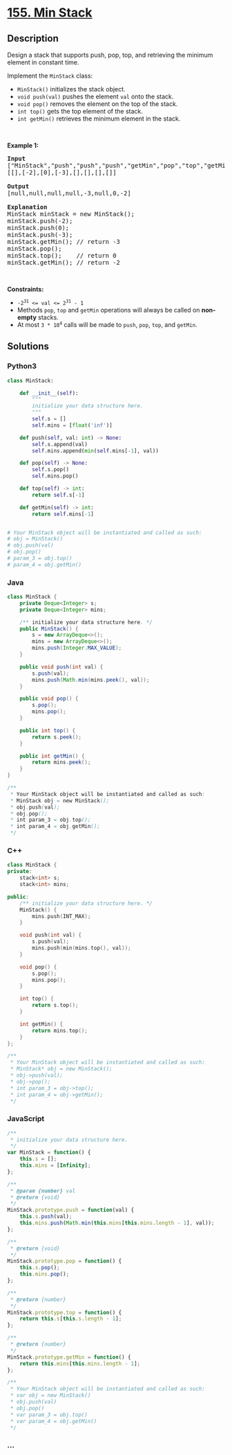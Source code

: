 # [155. Min Stack](https://leetcode.com/problems/min-stack)



## Description

<p>Design a stack that supports push, pop, top, and retrieving the minimum element in constant time.</p>

<p>Implement the <code>MinStack</code> class:</p>

<ul>
	<li><code>MinStack()</code> initializes the stack object.</li>
	<li><code>void push(val)</code> pushes the element <code>val</code> onto the stack.</li>
	<li><code>void pop()</code> removes the element on the top of the stack.</li>
	<li><code>int top()</code> gets the top element of the stack.</li>
	<li><code>int getMin()</code> retrieves the minimum element in the stack.</li>
</ul>

<p>&nbsp;</p>
<p><strong>Example 1:</strong></p>

<pre>
<strong>Input</strong>
[&quot;MinStack&quot;,&quot;push&quot;,&quot;push&quot;,&quot;push&quot;,&quot;getMin&quot;,&quot;pop&quot;,&quot;top&quot;,&quot;getMin&quot;]
[[],[-2],[0],[-3],[],[],[],[]]

<strong>Output</strong>
[null,null,null,null,-3,null,0,-2]

<strong>Explanation</strong>
MinStack minStack = new MinStack();
minStack.push(-2);
minStack.push(0);
minStack.push(-3);
minStack.getMin(); // return -3
minStack.pop();
minStack.top();    // return 0
minStack.getMin(); // return -2
</pre>

<p>&nbsp;</p>
<p><strong>Constraints:</strong></p>

<ul>
	<li><code>-2<sup>31</sup> &lt;= val &lt;= 2<sup>31</sup> - 1</code></li>
	<li>Methods <code>pop</code>, <code>top</code> and <code>getMin</code> operations will always be called on <strong>non-empty</strong> stacks.</li>
	<li>At most <code>3 * 10<sup>4</sup></code> calls will be made to <code>push</code>, <code>pop</code>, <code>top</code>, and <code>getMin</code>.</li>
</ul>

## Solutions

<!-- tabs:start -->

### **Python3**

```python
class MinStack:

    def __init__(self):
        """
        initialize your data structure here.
        """
        self.s = []
        self.mins = [float('inf')]

    def push(self, val: int) -> None:
        self.s.append(val)
        self.mins.append(min(self.mins[-1], val))

    def pop(self) -> None:
        self.s.pop()
        self.mins.pop()

    def top(self) -> int:
        return self.s[-1]

    def getMin(self) -> int:
        return self.mins[-1]


# Your MinStack object will be instantiated and called as such:
# obj = MinStack()
# obj.push(val)
# obj.pop()
# param_3 = obj.top()
# param_4 = obj.getMin()
```

### **Java**

```java
class MinStack {
    private Deque<Integer> s;
    private Deque<Integer> mins;

    /** initialize your data structure here. */
    public MinStack() {
        s = new ArrayDeque<>();
        mins = new ArrayDeque<>();
        mins.push(Integer.MAX_VALUE);
    }

    public void push(int val) {
        s.push(val);
        mins.push(Math.min(mins.peek(), val));
    }

    public void pop() {
        s.pop();
        mins.pop();
    }

    public int top() {
        return s.peek();
    }

    public int getMin() {
        return mins.peek();
    }
}

/**
 * Your MinStack object will be instantiated and called as such:
 * MinStack obj = new MinStack();
 * obj.push(val);
 * obj.pop();
 * int param_3 = obj.top();
 * int param_4 = obj.getMin();
 */
```

### **C++**

```cpp
class MinStack {
private:
    stack<int> s;
    stack<int> mins;

public:
    /** initialize your data structure here. */
    MinStack() {
        mins.push(INT_MAX);
    }

    void push(int val) {
        s.push(val);
        mins.push(min(mins.top(), val));
    }

    void pop() {
        s.pop();
        mins.pop();
    }

    int top() {
        return s.top();
    }

    int getMin() {
        return mins.top();
    }
};

/**
 * Your MinStack object will be instantiated and called as such:
 * MinStack* obj = new MinStack();
 * obj->push(val);
 * obj->pop();
 * int param_3 = obj->top();
 * int param_4 = obj->getMin();
 */
```

### **JavaScript**

```js
/**
 * initialize your data structure here.
 */
var MinStack = function() {
    this.s = [];
    this.mins = [Infinity];
};

/** 
 * @param {number} val
 * @return {void}
 */
MinStack.prototype.push = function(val) {
    this.s.push(val);
    this.mins.push(Math.min(this.mins[this.mins.length - 1], val));
};

/**
 * @return {void}
 */
MinStack.prototype.pop = function() {
    this.s.pop();
    this.mins.pop();
};

/**
 * @return {number}
 */
MinStack.prototype.top = function() {
    return this.s[this.s.length - 1];
};

/**
 * @return {number}
 */
MinStack.prototype.getMin = function() {
    return this.mins[this.mins.length - 1];
};

/**
 * Your MinStack object will be instantiated and called as such:
 * var obj = new MinStack()
 * obj.push(val)
 * obj.pop()
 * var param_3 = obj.top()
 * var param_4 = obj.getMin()
 */
```

### **...**

```

```

<!-- tabs:end -->
